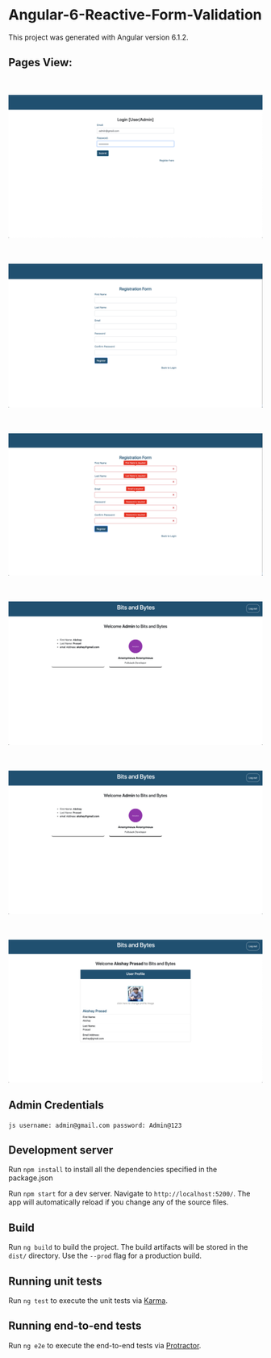 # Angular-6-Reactive-Form-Validation

This project was generated with Angular version 6.1.2.

## Pages View:

<br/><br/>
![Alt text](src/assets/images/login-screen.png?raw=true,"View")

<br/><br/>
![Alt text](src/assets/images/registration.png?raw=true,"View")

<br/><br/>
![Alt text](src/assets/images/registration-error.png?raw=true,"View")

<br/> <br/>
![Alt text](src/assets/images/admin.png?raw=true,"View")

<br/> <br/>
![Alt text](src/assets/images/admin.png?raw=true,"View")

<br/><br/>
![Alt text](src/assets/images/end-user.png?raw=true,"View")

## Admin Credentials

``js
    username: admin@gmail.com
    password: Admin@123
``

## Development server

Run `npm install` to install all the dependencies specified in the package.json

Run `npm start` for a dev server. Navigate to `http://localhost:5200/`. The app will automatically reload if you change any of the source files.

## Build

Run `ng build` to build the project. The build artifacts will be stored in the `dist/` directory. Use the `--prod` flag for a production build.

## Running unit tests

Run `ng test` to execute the unit tests via [Karma](https://karma-runner.github.io).

## Running end-to-end tests

Run `ng e2e` to execute the end-to-end tests via [Protractor](http://www.protractortest.org/).
